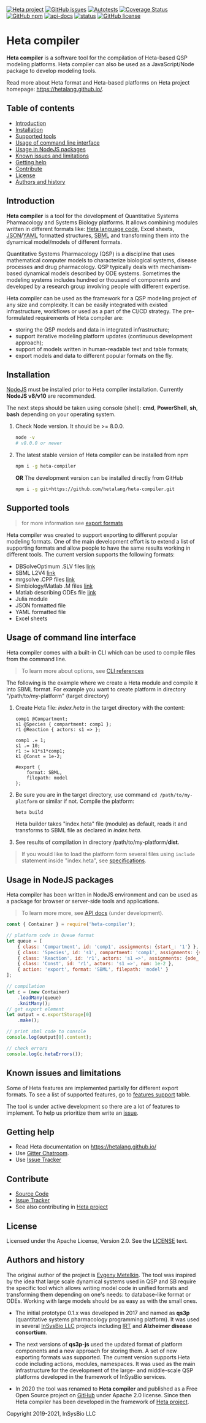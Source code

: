 [![Heta project](https://img.shields.io/badge/%CD%B1-Heta_project-blue)](https://hetalang.github.io/)
[![GitHub issues](https://img.shields.io/github/issues/hetalang/heta-compiler.svg)](https://GitHub.com/hetalang/heta-compiler/issues/)
[![Autotests](https://github.com/hetalang/heta-compiler/workflows/Autotests/badge.svg)](https://github.com/hetalang/heta-compiler/actions)
[![Coverage Status](https://coveralls.io/repos/github/hetalang/heta-compiler/badge.svg?branch=master)](https://coveralls.io/github/hetalang/heta-compiler?branch=master)
[![GitHub npm](https://img.shields.io/npm/v/heta-compiler/latest.svg)](https://www.npmjs.com/package/heta-compiler)
[![api-docs](https://img.shields.io/website?down_color=yellow&label=api-docs&up_color=green&url=https%3A%2F%2Fhetalang.github.io%2Fheta-compiler%2Fdev%2F)](https://hetalang.github.io/heta-compiler/dev/)
[![status](https://joss.theoj.org/papers/ebff76c368d3adb720afe414ef6b29fb/status.svg)](https://joss.theoj.org/papers/ebff76c368d3adb720afe414ef6b29fb)
[![GitHub license](https://img.shields.io/github/license/hetalang/heta-compiler.svg)](https://github.com/hetalang/heta-compiler/blob/master/LICENSE)

# Heta compiler

**Heta compiler** is a software tool for the compilation of Heta-based QSP modeling platforms. Heta compiler can also be used as a JavaScript/Node package to develop modeling tools.

Read more about Heta format and Heta-based platforms on Heta project homepage: <https://hetalang.github.io/>.

## Table of contents

- [Introduction](#introduction)
- [Installation](#installation)
- [Supported tools](#supported-tools)
- [Usage of command line interface](#usage-of-command-line-interface)
- [Usage in NodeJS packages](#usage-in-nodejs-packages)
- [Known issues and limitations](#known-issues-and-limitations)
- [Getting help](#getting-help)
- [Contribute](#contribute)
- [License](#license)
- [Authors and history](#authors-and-history)

## Introduction

**Heta compiler** is a tool for the development of Quantitative Systems Pharmacology and Systems Biology platforms. It allows combining modules written in different formats like: [Heta language code](https://hetalang.github.io/#/specifications/), Excel sheets, [JSON](https://en.wikipedia.org/wiki/JSON)/[YAML](https://en.wikipedia.org/wiki/YAML) formatted structures, [SBML](http://sbml.org/) and transforming them into the dynamical model/models of different formats.

Quantitative Systems Pharmacology (QSP) is a discipline that uses mathematical computer models to characterize biological systems, disease processes and drug pharmacology. QSP typically deals with mechanism-based dynamical models described by ODE systems. Sometimes the modeling systems includes hundred or thousand of components and developed by a research group involving people with different expertise.

Heta compiler can be used as the framework for a QSP modeling project of any size and complexity. It can be easily integrated with existed infrastructure, workflows or used as a part of the CI/CD strategy. The pre-formulated requirements of Heta compiler are:

- storing the QSP models and data in integrated infrastructure;
- support iterative modeling platform updates (continuous development approach);
- support of models written in human-readable text and table formats;
- export models and data to different popular formats on the fly.

## Installation

[NodeJS](https://nodejs.org/en/) must be installed prior to Heta compiler installation. Currently **NodeJS v8/v10** are recommended.

The next steps should be taken using console (shell): **cmd**, **PowerShell**, **sh**, **bash** depending on your operating system.

1. Check Node version. It should be >= 8.0.0.
    ```bash
    node -v
    # v8.0.0 or newer
    ```

2. The latest stable version of Heta compiler can be installed from npm
    ```bash
    npm i -g heta-compiler
    ```
    **OR** The development version can be installed directly from GitHub
    ```bash
    npm i -g git+https://github.com/hetalang/heta-compiler.git
    ```

## Supported tools

>for more information see [export formats](export-formats)

Heta compiler was created to support exporting to different popular modeling formats.
One of the main development effort is to extend a list of supporting formats and allow people to have the same results working in different tools.
The current version supports the following formats:

- DBSolveOptimum .SLV files [link](http://insysbio.com/en/software/db-solve-optimum)
- SBML L2V4 [link](http://sbml.org/)
- mrgsolve .CPP files [link](https://mrgsolve.github.io/user_guide/)
- Simbiology/Matlab .M files [link](https://www.mathworks.com/products/simbiology.html)
- Matlab describing ODEs file [link](https://www.mathworks.com/help/matlab/ordinary-differential-equations.html)
- Julia module
- JSON formatted file
- YAML formatted file
- Excel sheets

## Usage of command line interface

Heta compiler comes with a built-in CLI which can be used to compile files from the command line.

>To learn more about options, see [CLI references](./cli-references)

The following is the example where we create a Heta module and compile it into SBML format. For example you want to create platform in directory "/path/to/my-platform" (target directory)

1. Create Heta file: *index.heta* in the target directory with the content:
    ```heta
    comp1 @Compartment;
    s1 @Species { compartment: comp1 };
    r1 @Reaction { actors: s1 => };

    comp1 .= 1;
    s1 .= 10;
    r1 := k1*s1*comp1;
    k1 @Const = 1e-2;

    #export {
        format: SBML,
        filepath: model
    };
    ```

2. Be sure you are in the target directory, use command `cd /path/to/my-platform` or similar if not. Compile the platform:
    ```bash
    heta build
    ```
    Heta builder takes "index.heta" file (module) as default, reads it and transforms to SBML file as declared in *index.heta*.

3. See results of compilation in directory /path/to/my-platform/**dist**.

>If you would like to load the platform form several files using `include` statement inside "index.heta", see [specifications](https://hetalang.github.io/#/specifications/include).

## Usage in NodeJS packages

Heta compiler has been written in NodeJS environment and can be used as a package for browser or server-side tools and applications.

> To learn more more, see [API docs](https://hetalang.github.io/heta-compiler/dev)
(under development).

```javascript
const { Container } = require('heta-compiler');

// platform code in Queue format
let queue = [
    { class: 'Compartment', id: 'comp1', assignments: {start_: '1'} },
    { class: 'Species', id: 's1', compartment: 'comp1', assignments: {start_: '10'} },
    { class: 'Reaction', id: 'r1', actors: 's1 =>', assignments: {ode_: 'k1*s1*comp1'} },
    { class: 'Const', id: 'r1', actors: 's1 =>', num: 1e-2 },
    { action: 'export', format: 'SBML', filepath: 'model' }
];

// compilation
let c = (new Container)
    .loadMany(queue)
    .knitMany();
// get export element
let output = c.exportStorage[0]
    .make();

// print sbml code to console
console.log(output[0].content);

// check errors
console.log(c.hetaErrors());
```

## Known issues and limitations
Some of Heta features are implemented partially for different export formats. To see a list of supported features, go to [features support](export-formats#features-support) table.

The tool is under active development so there are a lot of features to implement. To help us prioritize them write an [issue](https://github.com/hetalang/heta-compiler/issues).

## Getting help

 - Read Heta documentation on <https://hetalang.github.io/>
 - Use [Gitter Chatroom](https://gitter.im/hetalang/community?utm_source=readme).
 - Use [Issue Tracker](https://github.com/hetalang/heta-compiler/issues)

## Contribute

- [Source Code](https://github.com/hetalang/heta-compiler)
- [Issue Tracker](https://github.com/hetalang/heta-compiler/issues)
- See also contributing in [Heta project](https://hetalang.github.io/#/CONTRIBUTING)

## License

Licensed under the Apache License, Version 2.0. See the [LICENSE](./LICENSE) text.

## Authors and history

The original author of the project is [Evgeny Metelkin](https://github.com/metelkin). The tool was inspired by the idea that large scale dynamical systems used in QSP and SB require the specific tool which allows writing model code in unified formats and transforming them depending on one's needs: to database-like format or ODEs. Working with large models should be as easy as with the small ones.

- The initial prototype 0.1.x was developed in 2017 and named as **qs3p** (quantitative systems pharmacology programming platform). It was used in several [InSysBio LLC](http://insysbio.com) projects including [IRT](https://irt.insysbio.com/) and **Alzheimer disease consortium**.

- The next versions of **qs3p-js** used the updated format of platform components and a new approach for storing them. A set of new exporting formats was supported. The current version supports Heta code including actions, modules, namespaces. It was used as the main infrastructure for the development of the large- and middle-scale QSP platforms developed in the framework of InSysBio services.

- In 2020 the tool was renamed to **Heta compiler** and published as a Free Open Source project on [GitHub](https://GitHub.com/hetalang/heta-compiler) under Apache 2.0 license. Since then Heta compiler has been developed in the framework of [Heta project](https://hetalang.github.io/).

Copyright 2019-2021, InSysBio LLC